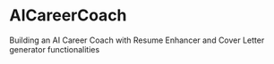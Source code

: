 # AICareerCoach
Building an AI Career Coach with Resume Enhancer and Cover Letter generator functionalities

